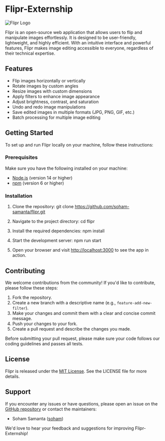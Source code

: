 # Flipr-Externship

![Flipr Logo](https://flipr.ai/static/media/flipr-logo-blue.5e6cb6c1.webp)

Flipr is an open-source web application that allows users to flip and manipulate images effortlessly. It is designed to be user-friendly, lightweight, and highly efficient. With an intuitive interface and powerful features, Flipr makes image editing accessible to everyone, regardless of their technical expertise.

## Features

- Flip images horizontally or vertically
- Rotate images by custom angles
- Resize images with custom dimensions
- Apply filters to enhance image appearance
- Adjust brightness, contrast, and saturation
- Undo and redo image manipulations
- Save edited images in multiple formats (JPG, PNG, GIF, etc.)
- Batch processing for multiple image editing

## Getting Started

To set up and run Flipr locally on your machine, follow these instructions:

### Prerequisites

Make sure you have the following installed on your machine:

- [Node.js](https://nodejs.org/) (version 14 or higher)
- [npm](https://www.npmjs.com/) (version 6 or higher)

### Installation

1. Clone the repository: git clone https://github.com/soham-samanta/flipr.git

2. Navigate to the project directory: cd flipr

3. Install the required dependencies: npm install

4. Start the development server: npm run start

5. Open your browser and visit [http://localhost:3000](http://localhost:3000) to see the app in action.

## Contributing

We welcome contributions from the community! If you'd like to contribute, please follow these steps:

1. Fork the repository.
2. Create a new branch with a descriptive name (e.g., `feature-add-new-filter`).
3. Make your changes and commit them with a clear and concise commit message.
4. Push your changes to your fork.
5. Create a pull request and describe the changes you made.

Before submitting your pull request, please make sure your code follows our coding guidelines and passes all tests.

## License

Flipr is released under the [MIT License](LICENSE). See the LICENSE file for more details.

## Support

If you encounter any issues or have questions, please open an issue on the [GitHub repository](https://github.com/soham-samanta/flipr/issues) or contact the maintainers:

- Soham Samanta ([soham](mailto:sohamsamanta2@gmail.com))

We'd love to hear your feedback and suggestions for improving Flipr-Externship!







